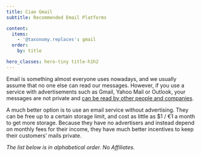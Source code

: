 ```yaml
---
title: Ciao Gmail
subtitle: Recommended Email Platforms

content:
  items:
    - '@taxonomy.replaces': gmail
  order:
    by: title

hero_classes: hero-tiny title-h1h2
---
```

Email is something almost everyone uses nowadays, and we usually assume that no one else can read our messages. However, if you use a service with advertisements such as Gmail, Yahoo Mail or Outlook, your messages are not private and [can be read by other people and companies][1].

A much better option is to use an email service without advertising. They can be free up to a certain storage limit, and cost as little as $1 / €1 a month to get more storage. Because they have no advertisers and instead depend on monthly fees for their income, they have much better incentives to keep their customers’ mails private.

*The list below is in alphabetical order. No Affiliates.*

[1]: https://www.cnet.com/news/third-party-gmail-apps-reportedly-let-employees-read-peoples-emails/
